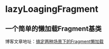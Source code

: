 # lazyLoagingFragment
## 一个简单的懒加载Fragment基类
博客文章地址：[搞定两种场景下的Fragment懒加载](https://juejin.im/post/5d2b0daef265da1b6d40544d)
